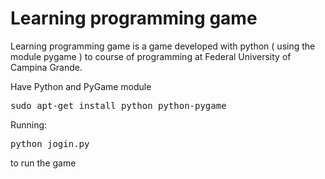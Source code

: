 Learning programming game
============


Learning programming game is a game developed with python ( using the module pygame ) 
to course of programming at Federal University of Campina Grande.

Have Python and PyGame module
<pre>sudo apt-get install python python-pygame</pre>

Running:

<pre>python jogin.py</pre> 
to run the game

